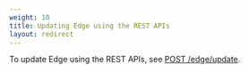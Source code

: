 ```yaml
---
weight: 10
title: Updating Edge using the REST APIs
layout: redirect
---
```


To update Edge using the REST APIs, see [POST /edge/update](https://cumulocity.com/api/edge/#tag/Update).
